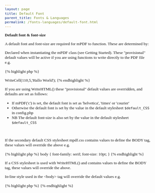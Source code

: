 ```yaml
---
layout: page
title: Default Font
parent_title: Fonts & Languages
permalink: /fonts-languages/default-font.html
---
```


<div id="bpmbook" class="bpmbook" style="direction:ltr;">
<div class="topic_user_field">
<div id="U0">
<p><b>Default font &amp; font-size</b></p>
<p>A default font and font-size are required for mPDF to function. These are determined by:</p>
<p>Declared when instantiating the mPDF class (see Getting Started). These "provisional" default values will be active if you are using functions to write directly to the PDF file e.g.</p>

{% highlight php %}
<?php

$mpdf=new mPDF('','A4',9,'dejavusans');

$mpdf->WriteCell(110,5,'Hallo World');
{% endhighlight %}

<p>If you are using WriteHTML() these "provisional" default values are overridden, and defaults are set as follows:</p>
<ul>
<li>If mPDF('c') is set, the default font is set as 'helvetica', 'times' or 'courier'</li>
<li>Otherwise the default font is set by the value in the default stylesheet <code>$default_CSS</code> in <span class="filename">config.php</span> </li>
<li>NB The default font-<i>size</i> is also set by the value in the default stylesheet <code>$default_CSS</code></li>
</ul>
<p>&nbsp;</p>
<p>If the secondary default CSS stylesheet <span class="filename">mpdf.css</span> contains values to define the BODY tag, these values will override the above e.g.</p>

{% highlight php %}
body { font-family: serif; font-size: 10pt; }
{% endhighlight %}

<p>If a CSS stylesheet is used with WriteHTML() and contains values to define the BODY tag, these values will override the above.</p>
<p>In-line style used in the &lt;body&gt; tag will override the default values e.g.</p>

{% highlight php %}
<body style="font-family: serif; font-size: 10pt;">
{% endhighlight %}

</div>
</div>

